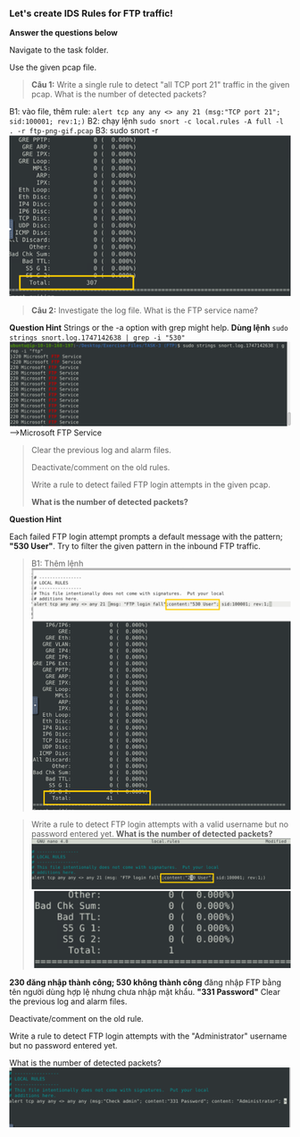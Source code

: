 ### Let's create IDS Rules for FTP traffic!
**Answer the questions below**

Navigate to the task folder.

Use the given pcap file.

>**Câu 1:** Write a single rule to detect "all TCP port 21"  traffic in the given pcap.
>What is the number of detected packets?

B1: vào file, thêm rule: `alert tcp any any <> any 21 (msg:"TCP port 21"; sid:100001; rev:1;)`
B2: chạy lệnh `sudo snort -c local.rules -A full -l . -r ftp-png-gif.pcap` 
B3: sudo snort -r 
![alt text](../png/snc3.png)

>**Câu 2:** Investigate the log file.
>What is the FTP service name?

**Question Hint**
Strings or the -a option with grep might help.
**Dùng lệnh**
`sudo strings snort.log.1747142638 | grep -i "530"`
![alt text](../png/snc4.png)
-->Microsoft FTP Service

>Clear the previous log and alarm files.
>
>Deactivate/comment on the old rules.
>
>Write a rule to detect failed FTP login attempts in the given pcap.
>
>**What is the number of detected packets?**

**Question Hint**

Each failed FTP login attempt prompts a default message with the pattern; **"530 User"**. Try to filter the given pattern in the inbound FTP traffic.
>B1: Thêm lệnh 
![alt text](../png/snc5.png)
![alt text](../png/snc6.png)


>Write a rule to detect FTP login attempts with a valid username but no password entered yet.
>**What is the number of detected packets?**
![alt text](../png/snc7.png)
![alt text](../png/snc8.png)

**230 đăng nhập thành công; 530 không thành công**
đăng nhập FTP  bằng tên người dùng hợp lệ  nhưng chưa nhập mật khẩu. **"331 Password"**
Clear the previous log and alarm files.

Deactivate/comment on the old rule.

Write a rule to detect FTP login attempts with the "Administrator" username but no password entered yet.

What is the number of detected packets?
![alt text](../png/snc9.png)